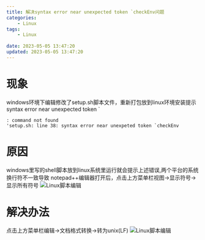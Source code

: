 ```yaml
---
title: 解决syntax error near unexpected token `checkEnv问题
categories:
	- Linux
tags: 
	- Linux
	
date: 2023-05-05 13:47:20
updated: 2023-05-05 13:47:20
---
```

<!-- toc -->

# <span id="inline-blue">现象</span>
windows环境下编辑修改了setup.sh脚本文件，重新打包放到linux环境安装提示syntax error near unexpected token `
```shell
: command not found
'setup.sh: line 38: syntax error near unexpeted token `checkEnv
```
# <span id="inline-blue">原因</span>
windows里写的shell脚本放到linux系统里运行就会提示上述错误,两个平台的系统换行符不一致导致
notepad++编辑器打开后，点击上方菜单栏视图->显示符号->显示所有符号
![Linux脚本编辑](/images/linux/Linux_20230505_001.png)

# <span id="inline-blue">解决办法</span>
点击上方菜单栏编辑->文档格式转换->转为unix(LF)
![Linux脚本编辑](/images/linux/Linux_20230505_002.png)

